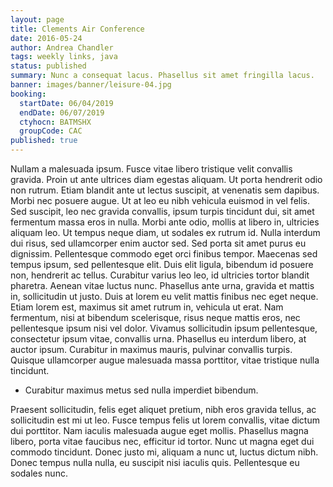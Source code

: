 ```yaml
---
layout: page
title: Clements Air Conference
date: 2016-05-24
author: Andrea Chandler
tags: weekly links, java
status: published
summary: Nunc a consequat lacus. Phasellus sit amet fringilla lacus.
banner: images/banner/leisure-04.jpg
booking:
  startDate: 06/04/2019
  endDate: 06/07/2019
  ctyhocn: BATMSHX
  groupCode: CAC
published: true
---
```

Nullam a malesuada ipsum. Fusce vitae libero tristique velit convallis gravida. Proin ut ante ultrices diam egestas aliquam. Ut porta hendrerit odio non rutrum. Etiam blandit ante ut lectus suscipit, at venenatis sem dapibus. Morbi nec posuere augue. Ut at leo eu nibh vehicula euismod in vel felis. Sed suscipit, leo nec gravida convallis, ipsum turpis tincidunt dui, sit amet fermentum massa eros in nulla. Morbi ante odio, mollis at libero in, ultricies aliquam leo.
Ut tempus neque diam, ut sodales ex rutrum id. Nulla interdum dui risus, sed ullamcorper enim auctor sed. Sed porta sit amet purus eu dignissim. Pellentesque commodo eget orci finibus tempor. Maecenas sed tempus ipsum, sed pellentesque elit. Duis elit ligula, bibendum id posuere non, hendrerit ac tellus. Curabitur varius leo leo, id ultricies tortor blandit pharetra. Aenean vitae luctus nunc. Phasellus ante urna, gravida et mattis in, sollicitudin ut justo. Duis at lorem eu velit mattis finibus nec eget neque. Etiam lorem est, maximus sit amet rutrum in, vehicula ut erat. Nam fermentum, nisi at bibendum scelerisque, risus neque mattis eros, nec pellentesque ipsum nisi vel dolor. Vivamus sollicitudin ipsum pellentesque, consectetur ipsum vitae, convallis urna. Phasellus eu interdum libero, at auctor ipsum. Curabitur in maximus mauris, pulvinar convallis turpis. Quisque ullamcorper augue malesuada massa porttitor, vitae tristique nulla tincidunt.

* Curabitur maximus metus sed nulla imperdiet bibendum.

Praesent sollicitudin, felis eget aliquet pretium, nibh eros gravida tellus, ac sollicitudin est mi ut leo. Fusce tempus felis ut lorem convallis, vitae dictum dui porttitor. Nam iaculis malesuada augue eget mollis. Phasellus magna libero, porta vitae faucibus nec, efficitur id tortor. Nunc ut magna eget dui commodo tincidunt. Donec justo mi, aliquam a nunc ut, luctus dictum nibh. Donec tempus nulla nulla, eu suscipit nisi iaculis quis. Pellentesque eu sodales nunc.
